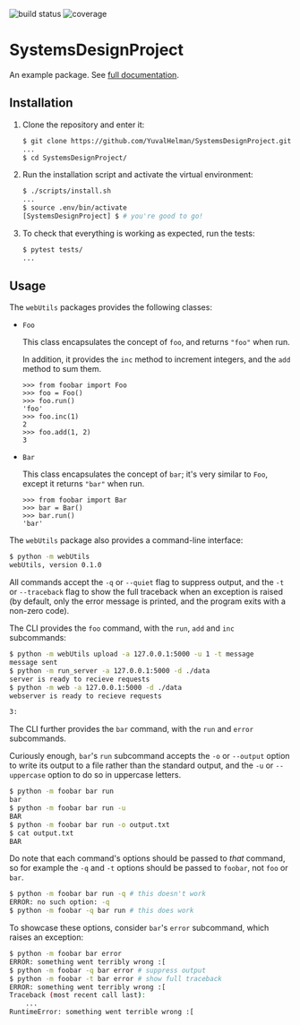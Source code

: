 ![build status](https://travis-ci.org/YuvalHelman/SystemsDesignProject.svg?branch=master)
![coverage](https://codecov.io/gh/YuvalHelman/SystemsDesignProject/branch/master/graph/badge.svg)

# SystemsDesignProject

An example package. See [full documentation](https://advanced-system-design-foobar.readthedocs.io/en/latest/).

## Installation

1. Clone the repository and enter it:

    ```sh
    $ git clone https://github.com/YuvalHelman/SystemsDesignProject.git  
    ...
    $ cd SystemsDesignProject/
    ```

2. Run the installation script and activate the virtual environment:

    ```sh
    $ ./scripts/install.sh
    ...
    $ source .env/bin/activate
    [SystemsDesignProject] $ # you're good to go!
    ```

3. To check that everything is working as expected, run the tests:


    ```sh
    $ pytest tests/
    ...
    ```

## Usage

The `webUtils` packages provides the following classes:

- `Foo`

    This class encapsulates the concept of `foo`, and returns `"foo"` when run.

    In addition, it provides the `inc` method to increment integers, and the
    `add` method to sum them.

    ```pycon
    >>> from foobar import Foo
    >>> foo = Foo()
    >>> foo.run()
    'foo'
    >>> foo.inc(1)
    2
    >>> foo.add(1, 2)
    3
    ```

- `Bar`

    This class encapsulates the concept of `bar`; it's very similar to `Foo`,
    except it returns `"bar"` when run.

    ```pycon
    >>> from foobar import Bar
    >>> bar = Bar()
    >>> bar.run()
    'bar'
    ```

The `webUtils` package also provides a command-line interface:

```sh
$ python -m webUtils
webUtils, version 0.1.0
```

All commands accept the `-q` or `--quiet` flag to suppress output, and the `-t`
or `--traceback` flag to show the full traceback when an exception is raised
(by default, only the error message is printed, and the program exits with a
non-zero code).

The CLI provides the `foo` command, with the `run`, `add` and `inc`
subcommands:

```sh
$ python -m webUtils upload -a 127.0.0.1:5000 -u 1 -t message
message sent
$ python -m run_server -a 127.0.0.1:5000 -d ./data
server is ready to recieve requests
$ python -m web -a 127.0.0.1:5000 -d ./data
webserver is ready to recieve requests

3:
```

The CLI further provides the `bar` command, with the `run` and `error`
subcommands.

Curiously enough, `bar`'s `run` subcommand accepts the `-o` or `--output`
option to write its output to a file rather than the standard output, and the
`-u` or `--uppercase` option to do so in uppercase letters.

```sh
$ python -m foobar bar run
bar
$ python -m foobar bar run -u
BAR
$ python -m foobar bar run -o output.txt
$ cat output.txt
BAR
```

Do note that each command's options should be passed to *that* command, so for
example the `-q` and `-t` options should be passed to `foobar`, not `foo` or
`bar`.

```sh
$ python -m foobar bar run -q # this doesn't work
ERROR: no such option: -q
$ python -m foobar -q bar run # this does work
```

To showcase these options, consider `bar`'s `error` subcommand, which raises an
exception:

```sh
$ python -m foobar bar error
ERROR: something went terribly wrong :[
$ python -m foobar -q bar error # suppress output
$ python -m foobar -t bar error # show full traceback
ERROR: something went terribly wrong :[
Traceback (most recent call last):
    ...
RuntimeError: something went terrible wrong :[
```
